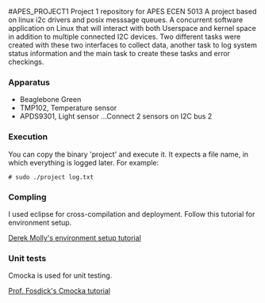 #APES_PROJECT1
Project 1 repository for APES ECEN 5013
A project based on linux i2c drivers and posix messsage queues. A concurrent software application on Linux that will interact with both Userspace and kernel space in addition to multiple connected I2C devices. Two different tasks were created with these two interfaces to collect data, another task to log system status information and the main task to create these tasks and error checkings.

### Apparatus
* Beaglebone Green
* TMP102, Temperature sensor
* APDS9301, Light sensor
...Connect 2 sensors on I2C bus 2

### Execution
You can copy the binary 'project' and execute it. It expects a file name, in which everything is logged later.
For example:


```
# sudo ./project log.txt
```
### Compling
I used eclipse for cross-compilation and deployment.
Follow this tutorial for environment setup.

[Derek Molly's environment setup tutorial](https://www.youtube.com/watch?v=vFv_-ykLppo&t=1438s)

### Unit tests
Cmocka is used for unit testing.

[Prof. Fosdick's Cmocka tutorial](https://github.com/afosdick/ecen5013/tree/develop/tutorials/unit_tests)
